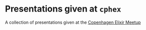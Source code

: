 # Presentations given at `cphex`

A collection of presentations given at the [Copenhagen Elixir Meetup](https://github.com/cphex/cphex/)
